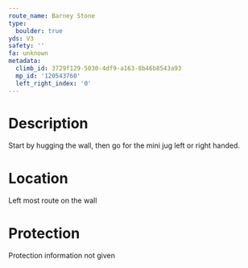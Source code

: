 ```yaml
---
route_name: Barney Stone
type:
  boulder: true
yds: V3
safety: ''
fa: unknown
metadata:
  climb_id: 3729f129-5030-4df9-a163-8b46b8543a93
  mp_id: '120543760'
  left_right_index: '0'
---
```

# Description
Start by hugging the wall, then go for the mini jug left or right handed.

# Location
Left most route on the wall

# Protection
Protection information not given
